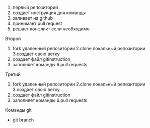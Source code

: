 1. первый репозиторий 
2. создает инструкция для команды
3. заливает на github
4. принимает pull request
5. решает конфликт если необходимо

Второй 
1. fork удаленный репозитории
2.clone локальный репозитории
3.создает свою ветку
4. создает файл gitinstruction
5. заполняет команды
6.pull requests

Третий
1. fork удаленный репозитории
2.clone локальный репозитории
3.создает свою ветку
4. создает файл gitinstruction
5. заполняет команды
6.pull requests

Команды git
- git branch